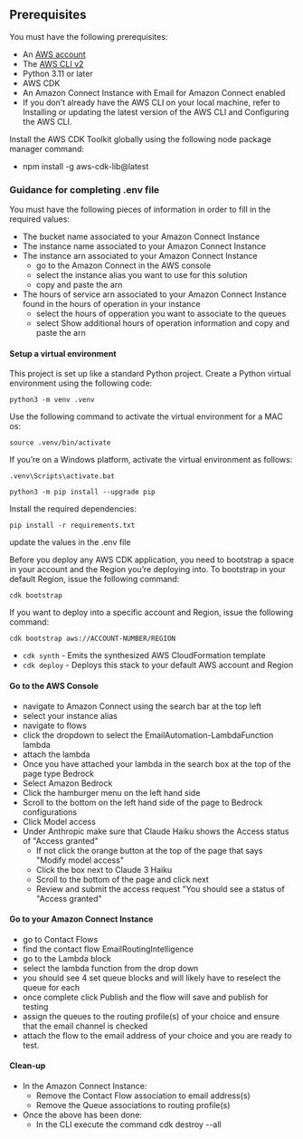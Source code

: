 ## Prerequisites

You must have the following prerequisites:

- An [AWS account](https://signin.aws.amazon.com/signin)
- The [AWS CLI v2](https://docs.aws.amazon.com/cli/latest/userguide/install-cliv2.html)
- Python 3.11 or later
- AWS CDK
- An Amazon Connect Instance with Email for Amazon Connect enabled
- If you don’t already have the AWS CLI on your local machine, refer to Installing or updating the latest version of the AWS 
CLI and Configuring the AWS CLI.

Install the AWS CDK Toolkit globally using the following node package manager command:
- npm install -g aws-cdk-lib@latest

### Guidance for completing .env file
You must have the following pieces of information in order to fill in the required values:
- The bucket name associated to your Amazon Connect Instance
- The instance name associated to your Amazon Connect Instance
- The instance arn associated to your Amazon Connect Instance
    - go to the Amazon Connect in the AWS console
    - select the instance alias you want to use for this solution
    - copy and paste the arn
- The hours of service arn associated to your Amazon Connect Instance found in the hours of operation in your instance
    - select the hours of opperation you want to associate to the queues
    - select Show additional hours of operation information and copy and paste the arn

#### Setup a virtual environment

This project is set up like a standard Python project. Create a Python virtual environment using the following code:

```
python3 -m venv .venv
```

Use the following command to activate the virtual environment for a MAC os:

```
source .venv/bin/activate
```

If you’re on a Windows platform, activate the virtual environment as follows:

```
.venv\Scripts\activate.bat
```

```
python3 -m pip install --upgrade pip
```

Install the required dependencies:

```
pip install -r requirements.txt
```


update the values in the .env file



Before you deploy any AWS CDK application, you need to bootstrap a space in your account and the Region you’re deploying into. To bootstrap in your default Region, issue the following command:

```
cdk bootstrap
```

If you want to deploy into a specific account and Region, issue the following command:

```
cdk bootstrap aws://ACCOUNT-NUMBER/REGION
```
* `cdk synth`    - Emits the synthesized AWS CloudFormation template
 * `cdk deploy`    - Deploys this stack to your default AWS account and Region
 #### Go to the AWS Console
 - navigate to Amazon Connect using the search bar at the top left
 - select your instance alias
 - navigate to flows
 - click the dropdown to select the EmailAutomation-LambdaFunction lambda
 - attach the lambda
 - Once you have attached your lambda in the search box at the top of the page type Bedrock
 - Select Amazon Bedrock
 - Click the hamburger menu on the left hand side
 - Scroll to the bottom on the left hand side of the page to Bedrock configurations
 - Click Model access
 - Under Anthropic make sure that Claude Haiku shows the Access status of "Access granted"
    - If not click the orange button at the top of the page that says "Modify model access"
    - Click the box next to Claude 3 Haiku
    - Scroll to the bottom of the page and click next
    - Review and submit the access request "You should see a status of "Access granted"
    
 #### Go to your Amazon Connect Instance
 - go to Contact Flows
 - find the contact flow EmailRoutingIntelligence
 - go to the Lambda block
 - select the lambda function from the drop down
 - you should see 4 set queue blocks and will likely have to reselect the queue for each
 - once complete click Publish and the flow will save and publish for testing
 - assign the queues to the routing profile(s) of your choice and ensure that the email channel is checked
 - attach the flow to the email address of your choice and you are ready to test.
 
 #### Clean-up
 - In the Amazon Connect Instance:
   - Remove the Contact Flow association to email address(s)
   - Remove the Queue associations to routing profile(s)
 - Once the above has been done: 
   - In the CLI execute the command cdk destroy --all
